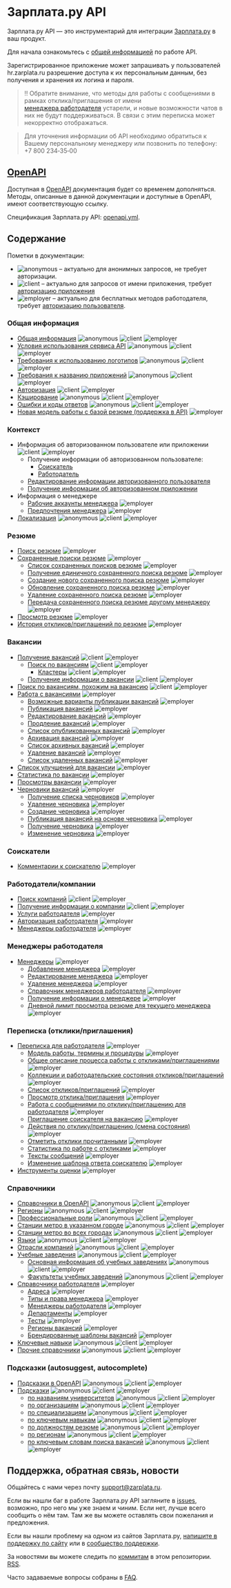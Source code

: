 # Зарплата.ру API

Зарплата.ру API — это инструментарий для интеграции
[Зарплата.ру](http://hr.zarplata.ru/) в ваш продукт.

Для начала ознакомьтесь с [общей информацией](https://api.zarplata.ru/openapi/redoc#section/Obshaya-informaciya) по работе API.

Зарегистрированное приложение может запрашивать у пользователей hr.zarplata.ru
разрешение доступа к их персональным данным, без получения и хранения их
логина и пароля.


> ‼️ Обратите внимание, что методы для работы с сообщениями в рамках отклика/приглашения от имени  
> [менеджера работодателя](docs/employer_negotiations.md#get-messages) устарели, и новые возможности чатов в них не будут поддерживаться. 
> В связи с этим переписка может некорректно отображаться. 

> Для уточнения информации об API необходимо обратиться к Вашему персональному менеджеру или позвонить по телефону:
> +7 800 234‑35‑00

## [OpenAPI](https://api.zarplata.ru/openapi/redoc)

Доступная в [OpenAPI](https://api.zarplata.ru/openapi/redoc) документация будет со временем дополняться.
Методы, описанные в данной документации и доступные в OpenAPI, имеют соответствующую ссылку.

Спецификация Зарплата.ру API: [openapi.yml](https://api.zarplata.ru/openapi/specification/public).

<a name="content"></a>
## Содержание

Пометки в документации:

* <img src="http://zarplata.github.io/api/badges/anon.png" alt="anonymous" /> –
  актуально для анонимных запросов, не требует авторизации.
* <img src="http://zarplata.github.io/api/badges/client.png" alt="client" /> – актуально для запросов от имени приложения, требует [авторизацию приложения](docs/authorization_for_application.md)
* <img src="http://zarplata.github.io/api/badges/emp.png" alt="employer" /> –
  актуально для бесплатных методов работодателя, требует  [авторизацию пользователя](docs/authorization_for_user.md).


<a name="general"></a>
### Общая информация

* [Общая информация](https://api.zarplata.ru/openapi/redoc#section/Obshaya-informaciya) <img src="http://zarplata.github.io/api/badges/anon.png" alt="anonymous" /> <img src="http://zarplata.github.io/api/badges/client.png" alt="client" />  <img src="http://zarplata.github.io/api/badges/emp.png" alt="employer" />
* [Условия использования сервиса API](https://dev.hr.zarplata.ru/admin/developer_agreement) <img src="http://zarplata.github.io/api/badges/anon.png" alt="anonymous" /> <img src="http://zarplata.github.io/api/badges/client.png" alt="client" />  <img src="http://zarplata.github.io/api/badges/emp.png" alt="employer" />
* [Требования к использованию логотипов](https://dev.hr.zarplata.ru/articles/logos) <img src="http://zarplata.github.io/api/badges/anon.png" alt="anonymous" /> <img src="http://zarplata.github.io/api/badges/client.png" alt="client" />  <img src="http://zarplata.github.io/api/badges/emp.png" alt="employer" />
* [Требования к названию приложений](https://dev.hr.zarplata.ru/articles/apps) <img src="http://zarplata.github.io/api/badges/anon.png" alt="anonymous" /> <img src="http://zarplata.github.io/api/badges/client.png" alt="client" />  <img src="http://zarplata.github.io/api/badges/emp.png" alt="employer" />
* [Авторизация](docs/authorization.md) <img src="http://zarplata.github.io/api/badges/client.png" alt="client" />  <img src="http://zarplata.github.io/api/badges/emp.png" alt="employer" />
* [Кэширование](docs/cache.md) <img src="http://zarplata.github.io/api/badges/anon.png" alt="anonymous" /> <img src="http://zarplata.github.io/api/badges/client.png" alt="client" />  <img src="http://zarplata.github.io/api/badges/emp.png" alt="employer" />
* [Ошибки и коды ответов](docs/errors.md) <img src="http://zarplata.github.io/api/badges/anon.png" alt="anonymous" /> <img src="http://zarplata.github.io/api/badges/client.png" alt="client" />  <img src="http://zarplata.github.io/api/badges/emp.png" alt="employer" />
* [Новая модель работы с базой резюме (поддержка в API)](docs/payable/resume.md) <img src="http://zarplata.github.io/api/badges/emp.png" alt="employer" />

<a name="resources"></a>
<a name="context"></a>
### Контекст

* Информация об авторизованном пользователе или приложении <img src="http://zarplata.github.io/api/badges/client.png" alt="client" />  <img src="http://zarplata.github.io/api/badges/emp.png" alt="employer" />
  * Получение информации об авторизованном пользователе:
    * [Соискатель](https://api.zarplata.ru/openapi/redoc#tag/Informaciya-o-soiskatele/operation/get-current-user-info)
    * [Работодатель](https://api.zarplata.ru/openapi/redoc#tag/Informaciya-o-menedzhere/operation/get-current-user-info)
  * [Редактирование информации авторизованного пользователя](https://api.zarplata.ru/openapi/redoc#tag/Informaciya-o-soiskatele/operation/edit-current-user-info)
  * [Получение информации об авторизованном приложении](https://api.zarplata.ru/openapi/redoc#tag/Informaciya-o-prilozhenii/operation/get-current-user-info)
* Информация о менеджере
  * [Рабочие аккаунты менеджера](https://api.zarplata.ru/openapi/redoc#tag/Menedzhery-rabotodatelya/operation/get-manager-accounts) <img src="http://zarplata.github.io/api/badges/emp.png" alt="employer" />
  * [Предпочтения менеджера](https://api.zarplata.ru/openapi/redoc#tag/Menedzhery-rabotodatelya/operation/get-manager-settings) <img src="http://zarplata.github.io/api/badges/emp.png" alt="employer" />
* [Локализация](https://api.zarplata.ru/openapi/redoc#tag/Obshie-spravochniki/operation/get-locales) <img src="http://zarplata.github.io/api/badges/anon.png" alt="anonymous" /> <img src="http://zarplata.github.io/api/badges/client.png" alt="client" />  <img src="http://zarplata.github.io/api/badges/emp.png" alt="employer" />



<a name="resume"></a>
### Резюме

* [Поиск резюме](https://api.zarplata.ru/openapi/redoc#tag/Poisk-rezyume/operation/search-for-resumes) <img src="http://zarplata.github.io/api/badges/emp.png" alt="employer" />
* [Сохраненные поиски резюме](https://api.zarplata.ru/openapi/redoc#tag/Sohranennye-poiski-rezyume) <img src="http://zarplata.github.io/api/badges/emp.png" alt="employer" />
  * [Список сохраненных поисков резюме](https://api.zarplata.ru/openapi/redoc#tag/Sohranennye-poiski-rezyume/operation/get-saved-resume-searches) <img src="http://zarplata.github.io/api/badges/emp.png" alt="employer" />
  * [Получение единичного сохраненного поиска резюме](https://api.zarplata.ru/openapi/redoc#tag/Sohranennye-poiski-rezyume/operation/get-saved-resume-search) <img src="http://zarplata.github.io/api/badges/emp.png" alt="employer" />
  * [Создание нового сохраненного поиска резюме](https://api.zarplata.ru/openapi/redoc#tag/Sohranennye-poiski-rezyume/operation/create-saved-resume-search) <img src="http://zarplata.github.io/api/badges/emp.png" alt="employer" />
  * [Обновление сохраненного поиска резюме](https://api.zarplata.ru/openapi/redoc#tag/Sohranennye-poiski-rezyume/operation/update-saved-resume-search) <img src="http://zarplata.github.io/api/badges/emp.png" alt="employer" />
  * [Удаление сохраненного поиска резюме](https://api.zarplata.ru/openapi/redoc#tag/Sohranennye-poiski-rezyume/operation/delete-saved-resume-search) <img src="http://zarplata.github.io/api/badges/emp.png" alt="employer" />
  * [Передача сохраненного поиска резюме другому менеджеру](https://api.zarplata.ru/openapi/redoc#tag/Sohranennye-poiski-rezyume/operation/move-saved-resume-search) <img src="http://zarplata.github.io/api/badges/emp.png" alt="employer" />
* [Просмотр резюме](https://api.zarplata.ru/openapi/redoc#tag/Prosmotr-rezyume/operation/get-resume) <img src="http://zarplata.github.io/api/badges/emp.png" alt="employer" />
* [История откликов/приглашений по резюме](https://api.zarplata.ru/openapi/redoc#tag/Otklikipriglasheniya-rabotodatelya/operation/get-resume-negotiations-history) <img src="http://zarplata.github.io/api/badges/emp.png" alt="employer" />

<a name="vacancies"></a>
### Вакансии

* [Получение вакансий](docs/vacancies.md) <img src="http://zarplata.github.io/api/badges/client.png" alt="client" />  <img src="http://zarplata.github.io/api/badges/emp.png" alt="employer" />
  * [Поиск по вакансиям](https://api.zarplata.ru/openapi/redoc#tag/Poisk-vakansij/operation/get-vacancies) <img src="http://zarplata.github.io/api/badges/client.png" alt="client" />  <img src="http://zarplata.github.io/api/badges/emp.png" alt="employer" />
    * [Кластеры](https://api.zarplata.ru/openapi/redoc#tag/Poisk-vakansij/Klastery-v-poiske-vakansij) <img src="http://zarplata.github.io/api/badges/client.png" alt="client" />  <img src="http://zarplata.github.io/api/badges/emp.png" alt="employer" />
  * [Получение информации о вакансии](docs/vacancies.md#item) <img src="http://zarplata.github.io/api/badges/client.png" alt="client" />  <img src="http://zarplata.github.io/api/badges/emp.png" alt="employer" />
* [Поиск по вакансиям, похожим на вакансию](https://api.zarplata.ru/openapi/redoc#tag/Poisk-vakansij/operation/get-vacancies-similar-to-vacancy) <img src="http://zarplata.github.io/api/badges/client.png" alt="client" />  <img src="http://zarplata.github.io/api/badges/emp.png" alt="employer" />
* [Работа с вакансиями](docs/employer_vacancies.md) <img src="http://zarplata.github.io/api/badges/emp.png" alt="employer" />
  * [Возможные варианты публикации вакансий](docs/employer_vacancies.md#available_types) <img src="http://zarplata.github.io/api/badges/emp.png" alt="employer" />
  * [Публикация вакансий](docs/employer_vacancies.md#creation) <img src="http://zarplata.github.io/api/badges/emp.png" alt="employer" />
  * [Редактирование вакансий](docs/employer_vacancies.md#edit) <img src="http://zarplata.github.io/api/badges/emp.png" alt="employer" />
  * [Продление вакансий](docs/employer_vacancies.md#prolongate) <img src="http://zarplata.github.io/api/badges/emp.png" alt="employer" />
  * [Список опубликованных вакансий](docs/employer_vacancies.md#active) <img src="http://zarplata.github.io/api/badges/emp.png" alt="employer" />
  * [Архивация вакансий](docs/employer_vacancies.md#archive) <img src="http://zarplata.github.io/api/badges/emp.png" alt="employer" />
  * [Список архивных вакансий](docs/employer_vacancies.md#archived) <img src="http://zarplata.github.io/api/badges/emp.png" alt="employer" />
  * [Удаление вакансий](docs/employer_vacancies.md#hide) <img src="http://zarplata.github.io/api/badges/emp.png" alt="employer" />
  * [Список удаленных вакансий](docs/employer_vacancies.md#hidden) <img src="http://zarplata.github.io/api/badges/emp.png" alt="employer" />
* [Список улучшений для вакансии](https://api.zarplata.ru/openapi/redoc#tag/Upravlenie-vakansiyami/operation/get-vacancy-upgrade-list) <img src="http://zarplata.github.io/api/badges/emp.png" alt="employer" />
* [Статистика по вакансии](docs/employer_vacancies.md#stats) <img src="http://zarplata.github.io/api/badges/emp.png" alt="employer" />
* [Просмотры вакансии](docs/employer_vacancies.md#visitors) <img src="http://zarplata.github.io/api/badges/emp.png" alt="employer" />
* [Черновики вакансий](https://api.zarplata.ru/openapi/redoc#tag/Chernoviki-vakansij) <img src="http://zarplata.github.io/api/badges/emp.png" alt="employer" />
  * [Получение списка черновиков](https://api.zarplata.ru/openapi/redoc#tag/Chernoviki-vakansij/operation/get-vacancy-draft-list) <img src="http://zarplata.github.io/api/badges/emp.png" alt="employer" />
  * [Удаление черновика](https://api.zarplata.ru/openapi/redoc#tag/Chernoviki-vakansij/operation/delete-vacancy-draft) <img src="http://zarplata.github.io/api/badges/emp.png" alt="employer" />
  * [Создание черновика](https://api.zarplata.ru/openapi/redoc#tag/Chernoviki-vakansij/operation/create-vacancy-draft) <img src="http://zarplata.github.io/api/badges/emp.png" alt="employer" />
  * [Публикация вакансий на основе черновика](https://api.zarplata.ru/openapi/redoc#tag/Chernoviki-vakansij/operation/publish-vacancy-from-draft) <img src="http://zarplata.github.io/api/badges/emp.png" alt="employer" />
  * [Получение черновика](https://api.zarplata.ru/openapi/redoc#tag/Chernoviki-vakansij/operation/get-vacancy-draft) <img src="http://zarplata.github.io/api/badges/emp.png" alt="employer" />
  * [Изменение черновика](https://api.zarplata.ru/openapi/redoc#tag/Chernoviki-vakansij/operation/change-vacancy-draft) <img src="http://zarplata.github.io/api/badges/emp.png" alt="employer" />

<a name="applicants"></a>
### Соискатели

* [Комментарии к соискателю](https://api.zarplata.ru/openapi/redoc#tag/Kommentarii-k-soiskatelyu) <img src="http://zarplata.github.io/api/badges/emp.png" alt="employer" />

<a name="employers"></a>
### Работодатели/компании

* [Поиск компаний](https://api.zarplata.ru/openapi/redoc#tag/Rabotodatel/operation/search-employer) <img src="http://zarplata.github.io/api/badges/client.png" alt="client" />  <img src="http://zarplata.github.io/api/badges/emp.png" alt="employer" />
* [Получение информации о компании](https://api.zarplata.ru/openapi/redoc#tag/Rabotodatel/operation/get-employer-info) <img src="http://zarplata.github.io/api/badges/client.png" alt="client" />  <img src="http://zarplata.github.io/api/badges/emp.png" alt="employer" />
* [Услуги работодателя](https://api.zarplata.ru/openapi/redoc#tag/Uslugi-rabotodatelya) <img src="http://zarplata.github.io/api/badges/emp.png" alt="employer" />
* [Авторизация работодателя](https://api.zarplata.ru/openapi/redoc#tag/Avtorizaciya-rabotodatelya) <img src="http://zarplata.github.io/api/badges/emp.png" alt="employer" />
* [Менеджеры работодателя](https://api.zarplata.ru/openapi/redoc#tag/Menedzhery-rabotodatelya) <img src="http://zarplata.github.io/api/badges/emp.png" alt="employer" />

<a name="employer_managers"></a>
### Менеджеры работодателя

* [Менеджеры](docs/employer_managers.md) <img src="http://zarplata.github.io/api/badges/emp.png" alt="employer" />
  * [Добавление менеджера](docs/employer_managers.md#add) <img src="http://zarplata.github.io/api/badges/emp.png" alt="employer" />
  * [Редактирование менеджера](docs/employer_managers.md#edit) <img src="http://zarplata.github.io/api/badges/emp.png" alt="employer" />
  * [Удаление менеджера](docs/employer_managers.md#delete) <img src="http://zarplata.github.io/api/badges/emp.png" alt="employer" />
  * [Справочник менеджеров работодателя](docs/employer_managers.md#list) <img src="http://zarplata.github.io/api/badges/emp.png" alt="employer" />
  * [Получение информации о менеджере](docs/employer_managers.md#item) <img src="http://zarplata.github.io/api/badges/emp.png" alt="employer" />
  * [Дневной лимит просмотра резюме для текущего менеджера](https://api.zarplata.ru/openapi/redoc#tag/Menedzhery-rabotodatelya/operation/get-employer-manager-limits) <img src="http://zarplata.github.io/api/badges/emp.png" alt="employer" />

<a name="negotiations"></a>
### Переписка (отклики/приглашения)

* [Переписка для работодателя](docs/employer_negotiations.md) <img src="http://zarplata.github.io/api/badges/emp.png" alt="employer" />
  * [Модель работы, термины и процедуры](docs/employer_negotiations.md#model) <img src="http://zarplata.github.io/api/badges/emp.png" alt="employer" />
  * [Общее описание процесса работы с откликами/приглашениями](docs/employer_negotiations.md#flow) <img src="http://zarplata.github.io/api/badges/emp.png" alt="employer" />
  * [Коллекции и работодательские состояния откликов/приглашений](docs/employer_negotiations.md#collections) <img src="http://zarplata.github.io/api/badges/emp.png" alt="employer" />
  * [Список откликов/приглашений](docs/employer_negotiations.md#negotiations-list) <img src="http://zarplata.github.io/api/badges/emp.png" alt="employer" />
  * [Просмотр отклика/приглашения](docs/employer_negotiations.md#get-negotiation) <img src="http://zarplata.github.io/api/badges/emp.png" alt="employer" />
  * [Работа с сообщениями по отклику/приглашению для работодателя](docs/employer_negotiations.md#get-messages) <img src="http://zarplata.github.io/api/badges/emp.png" alt="employer" />
  * [Приглашение соискателя на вакансию](docs/employer_negotiations.md#add-invite) <img src="http://zarplata.github.io/api/badges/emp.png" alt="employer" />
  * [Действия по отклику/приглашению (смена состояния)](docs/employer_negotiations.md#actions) <img src="http://zarplata.github.io/api/badges/emp.png" alt="employer" />
  * [Отметить отклики прочитанными](https://api.zarplata.ru/openapi/redoc#tag/Otklikipriglasheniya-rabotodatelya/operation/post-negotiations-topics-read) <img src="http://zarplata.github.io/api/badges/emp.png" alt="employer" />
  * [Статистика по работе с откликами](docs/employer_negotiations_statistics.md) <img src="http://zarplata.github.io/api/badges/emp.png" alt="employer" />
  * [Тексты сообщений](https://api.zarplata.ru/openapi/redoc#tag/Otklikipriglasheniya-rabotodatelya/operation/get-negotiation-message-templates) <img src="http://zarplata.github.io/api/badges/emp.png" alt="employer" />
  * [Изменение шаблона ответа соискателю](https://api.zarplata.ru/openapi/redoc#tag/Otklikipriglasheniya-rabotodatelya/operation/put-mail-templates-item) <img src="http://zarplata.github.io/api/badges/emp.png" alt="employer" />
* [Инструменты оценки](docs/assessment.md)  <img src="http://zarplata.github.io/api/badges/emp.png" alt="employer" />


<a name="dictionaries"></a>
### Справочники
* [Справочники в OpenAPI](https://api.zarplata.ru/openapi/redoc#tag/Obshie-spravochniki) <img src="http://zarplata.github.io/api/badges/anon.png" alt="anonymous" /> <img src="http://zarplata.github.io/api/badges/client.png" alt="client" />  <img src="http://zarplata.github.io/api/badges/emp.png" alt="employer" />
* [Регионы](docs/areas.md) <img src="http://zarplata.github.io/api/badges/anon.png" alt="anonymous" /> <img src="http://zarplata.github.io/api/badges/client.png" alt="client" />  <img src="http://zarplata.github.io/api/badges/emp.png" alt="employer" />
* [Профессиональные роли](https://api.zarplata.ru/openapi/redoc#tag/Obshie-spravochniki/operation/get-professional-roles-dictionary) <img src="http://zarplata.github.io/api/badges/anon.png" alt="anonymous" /> <img src="http://zarplata.github.io/api/badges/client.png" alt="client" />  <img src="http://zarplata.github.io/api/badges/emp.png" alt="employer" />
* [Станции метро в указанном городе](https://api.zarplata.ru/openapi/redoc#tag/Obshie-spravochniki/operation/get-metro-stations-in-city) <img src="http://zarplata.github.io/api/badges/anon.png" alt="anonymous" /> <img src="http://zarplata.github.io/api/badges/client.png" alt="client" />  <img src="http://zarplata.github.io/api/badges/emp.png" alt="employer" />
* [Станции метро во всех городах](https://api.zarplata.ru/openapi/redoc#tag/Obshie-spravochniki/operation/get-metro-stations) <img src="http://zarplata.github.io/api/badges/anon.png" alt="anonymous" /> <img src="http://zarplata.github.io/api/badges/client.png" alt="client" />  <img src="http://zarplata.github.io/api/badges/emp.png" alt="employer" />
* [Языки](https://api.zarplata.ru/openapi/redoc#tag/Obshie-spravochniki/operation/get-languages) <img src="http://zarplata.github.io/api/badges/anon.png" alt="anonymous" /> <img src="http://zarplata.github.io/api/badges/client.png" alt="client" />  <img src="http://zarplata.github.io/api/badges/emp.png" alt="employer" />
* [Отрасли компаний](https://api.zarplata.ru/openapi/redoc#tag/Obshie-spravochniki/operation/get-industries) <img src="http://zarplata.github.io/api/badges/anon.png" alt="anonymous" /> <img src="http://zarplata.github.io/api/badges/client.png" alt="client" />  <img src="http://zarplata.github.io/api/badges/emp.png" alt="employer" />
* [Учебные заведения](docs/educational_institutions.md) <img src="http://zarplata.github.io/api/badges/anon.png" alt="anonymous" /> <img src="http://zarplata.github.io/api/badges/client.png" alt="client" />  <img src="http://zarplata.github.io/api/badges/emp.png" alt="employer" />
  * [Основная информация об учебных заведениях](https://api.zarplata.ru/openapi/redoc#tag/Obshie-spravochniki/operation/get-educational-institutions-dictionary) <img src="http://zarplata.github.io/api/badges/anon.png" alt="anonymous" /> <img src="http://zarplata.github.io/api/badges/client.png" alt="client" />  <img src="http://zarplata.github.io/api/badges/emp.png" alt="employer" />
  * [Факультеты учебных заведений](https://api.zarplata.ru/openapi/redoc#tag/Obshie-spravochniki/operation/get-educational-institutions-dictionary) <img src="http://zarplata.github.io/api/badges/anon.png" alt="anonymous" /> <img src="http://zarplata.github.io/api/badges/client.png" alt="client" />  <img src="http://zarplata.github.io/api/badges/emp.png" alt="employer" />
* [Справочники работодателя](docs/employer_dictionaries.md) <img src="http://zarplata.github.io/api/badges/emp.png" alt="employer" />
  * [Адреса](https://api.zarplata.ru/openapi/redoc#tag/Adresa-rabotodatelya) <img src="http://zarplata.github.io/api/badges/emp.png" alt="employer" />
  * [Типы и права менеджера](docs/employer_managers.md#dict) <img src="http://zarplata.github.io/api/badges/emp.png" alt="employer" />
  * [Менеджеры работодателя](docs/employer_managers.md#list) <img src="http://zarplata.github.io/api/badges/emp.png" alt="employer" />
  * [Департаменты](https://api.zarplata.ru/openapi/redoc#tag/Informaciya-o-rabotodatele/operation/get-employer-departments) <img src="http://zarplata.github.io/api/badges/emp.png" alt="employer" />
  * [Тесты](https://api.zarplata.ru/openapi/redoc#tag/Spravochniki-rabotodatelya/operation/get-tests-dictionary) <img src="http://zarplata.github.io/api/badges/emp.png" alt="employer" />
  * [Регионы вакансий](https://api.zarplata.ru/openapi/redoc#tag/Informaciya-o-rabotodatele/operation/get-employer-vacancy-areas) <img src="http://zarplata.github.io/api/badges/emp.png" alt="employer" />
  * [Брендированные шаблоны вакансий](https://api.zarplata.ru/openapi/redoc#tag/Informaciya-o-rabotodatele/operation/get-vacancy-branded-templates-list) <img src="http://zarplata.github.io/api/badges/emp.png" alt="employer" />
* [Ключевые навыки](https://api.zarplata.ru/openapi/redoc#tag/Obshie-spravochniki/operation/get-skills) <img src="http://zarplata.github.io/api/badges/anon.png" alt="anonymous" /> <img src="http://zarplata.github.io/api/badges/client.png" alt="client" />  <img src="http://zarplata.github.io/api/badges/emp.png" alt="employer" />
* [Прочие справочники](https://api.zarplata.ru/openapi/redoc#tag/Obshie-spravochniki/operation/get-dictionaries) <img src="http://zarplata.github.io/api/badges/anon.png" alt="anonymous" /> <img src="http://zarplata.github.io/api/badges/client.png" alt="client" />  <img src="http://zarplata.github.io/api/badges/emp.png" alt="employer" />


<a name="suggests"></a>
### Подсказки (autosuggest, autocomplete)
* [Подсказки в OpenAPI](https://api.zarplata.ru/openapi/redoc#tag/Podskazki) <img src="http://zarplata.github.io/api/badges/anon.png" alt="anonymous" /> <img src="http://zarplata.github.io/api/badges/client.png" alt="client" />  <img src="http://zarplata.github.io/api/badges/emp.png" alt="employer" />
* [Подсказки](docs/suggests.md) <img src="http://zarplata.github.io/api/badges/anon.png" alt="anonymous" /> <img src="http://zarplata.github.io/api/badges/client.png" alt="client" />  <img src="http://zarplata.github.io/api/badges/emp.png" alt="employer" />
  * [по названиям университетов](docs/suggests.md#educational_institutions) <img src="http://zarplata.github.io/api/badges/anon.png" alt="anonymous" /> <img src="http://zarplata.github.io/api/badges/client.png" alt="client" />  <img src="http://zarplata.github.io/api/badges/emp.png" alt="employer" />
  * [по организациям](docs/suggests.md#companies) <img src="http://zarplata.github.io/api/badges/anon.png" alt="anonymous" /> <img src="http://zarplata.github.io/api/badges/client.png" alt="client" />  <img src="http://zarplata.github.io/api/badges/emp.png" alt="employer" />
  * [по специализациям](docs/suggests.md#specializations) <img src="http://zarplata.github.io/api/badges/anon.png" alt="anonymous" /> <img src="http://zarplata.github.io/api/badges/client.png" alt="client" />  <img src="http://zarplata.github.io/api/badges/emp.png" alt="employer" />
  * [по ключевым навыкам](docs/suggests.md#key-skills) <img src="http://zarplata.github.io/api/badges/anon.png" alt="anonymous" /> <img src="http://zarplata.github.io/api/badges/client.png" alt="client" />  <img src="http://zarplata.github.io/api/badges/emp.png" alt="employer" />
  * [по должностям резюме](docs/suggests.md#resume-positions) <img src="http://zarplata.github.io/api/badges/anon.png" alt="anonymous" /> <img src="http://zarplata.github.io/api/badges/client.png" alt="client" />  <img src="http://zarplata.github.io/api/badges/emp.png" alt="employer" />
  * [по регионам](docs/suggests.md#areas) <img src="http://zarplata.github.io/api/badges/anon.png" alt="anonymous" /> <img src="http://zarplata.github.io/api/badges/client.png" alt="client" />  <img src="http://zarplata.github.io/api/badges/emp.png" alt="employer" />
  * [по ключевым словам поиска вакансий](docs/suggests.md#vacancy-search-keyword) <img src="http://zarplata.github.io/api/badges/anon.png" alt="anonymous" /> <img src="http://zarplata.github.io/api/badges/client.png" alt="client" />  <img src="http://zarplata.github.io/api/badges/emp.png" alt="employer" />


<a name="feedback"></a>
## Поддержка, обратная связь, новости

Общайтесь с нами через почту support@zarplata.ru.

Если вы нашли баг в работе Зарплата.ру API  загляните в
[issues](https://github.com/zarplata/api/issues), возможно, про него мы уже знаем и
чиним. Если нет, лучше всего сообщить о нём там. Там же вы можете оставлять свои
пожелания и предложения.

Если вы нашли проблему на одном из сайтов Зарплата.ру,
[напишите в поддержку по сайту](https://hr.zarplata.ru/feedback) или в
[сообщество поддержки](https://feedback.hr.zarplata.ru/).

За новостями вы можете следить по
[коммитам](https://github.com/zarplata/api/commits/master) в этом репозитории.
[RSS](https://github.com/zarplata/api/commits/master.atom).

Часто задаваемые вопросы собраны в [FAQ](docs/FAQ.md).
